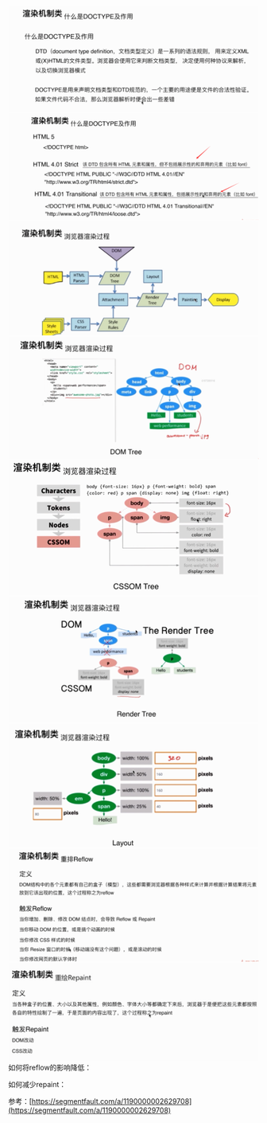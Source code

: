 ![](/assets/import85.png)![](/assets/import87.png)![](/assets/import88.png)![](/assets/import89.png)![](/assets/import90.png)![](/assets/import91.png)![](/assets/impor92t.png)![](/assets/import93.png)![](/assets/import95.png)如何将reflow的影响降低：

如何减少repaint：

参考：[https://segmentfault.com/a/1190000002629708](https://segmentfault.com/a/1190000002629708)



